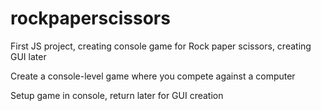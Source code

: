 # rockpaperscissors
First JS project, creating console game for Rock paper scissors, creating GUI later

Create a console-level game where you compete against a computer

Setup game in console, return later for GUI creation
